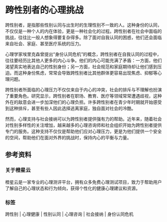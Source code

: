 # 跨性别者的心理挑战

跨性别者，是指那些性别认同与出生时的生理性别不一致的人。这种身份的认同，不仅仅是一种个人的内在体验，更是一种社会化的过程。跨性别者在社会中面临的挑战，往往比一般人想象得要复杂得多。除了面对自我认同的困惑，他们还会面临来自社会、家庭、甚至医疗系统的压力。

心理学家埃里克森曾提出“身份认同危机”的概念，跨性别者在自我认同的过程中，往往要经历比其他人更多的内心斗争。他们的内心可能充满了矛盾：一方面，他们渴望真实地表达自己的性别身份；另一方面，社会规范和家庭期待却让他们感到压迫。而这种身份焦虑，常常会导致跨性别者比其他群体更容易出现焦虑、抑郁等心理问题。

跨性别者所面临的心理压力不仅仅来自于内心的冲突，社会的排斥与不理解也扮演了重要角色。研究显示，跨性别者在职场、教育、医疗等领域常常遭遇歧视，这种外在的敌意会进一步加深他们的心理负担。许多跨性别者在青少年时期就开始感受到这种排斥，甚至有些人因此选择逃离家庭，独自面对社会的冷酷。

然而，心理支持与社会接纳可以为跨性别者提供强有力的帮助。近年来，随着社会对性别多样性的关注增加，越来越多的心理咨询师和社会组织开始为跨性别者提供专门的服务。这种支持不仅仅是帮助他们应对心理压力，更是为他们提供一个安全的空间，帮助他们在面对外界的挑战时，保持内心的平衡与力量。

## 参考资料

### 关于橙星云

橙星云是一家专业的心理测评平台，拥有众多免费心理测试项目，致力于帮助用户了解自己的心理状态和行为倾向，获得个性化的健康心理建议和资源。

### 标签

跨性别 | 心理健康 | 性别认同 | 心理咨询 | 社会接纳 | 身份认同危机